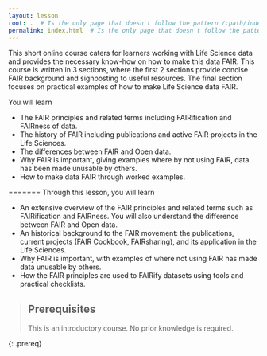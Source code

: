 ```yaml
---
layout: lesson
root: .  # Is the only page that doesn't follow the pattern /:path/index.html
permalink: index.html  # Is the only page that doesn't follow the pattern /:path/index.html
---
```


This short online course caters for learners working with Life Science data and provides the necessary know-how on how to make this data FAIR.  This course is written in 3 sections, where the first 2 sections provide concise FAIR background and signposting to useful resources.  The final section focuses on practical examples of how to make Life Science data FAIR.


You will learn
- The FAIR principles and related terms including FAIRification and FAIRness of data.  
- The history of FAIR including publications and active FAIR projects in the Life Sciences.
- The differences between FAIR and Open data.
- Why FAIR is important, giving examples where by not using FAIR, data has been made unusable by others.
- How to make data FAIR through worked examples.

=======
Through this lesson, you will learn
- An extensive overview of the FAIR principles and related terms such as FAIRification and FAIRness. You will also understand the difference between FAIR and Open data.
- An historical background to the FAIR movement: the publications, current projects (FAIR Cookbook, FAIRsharing), and its application in the Life Sciences.
- Why FAIR is important, with examples of where not using FAIR has made data unusable by others.
- How the FAIR principles are used to FAIRify datasets using tools and practical checklists.



> ## Prerequisites
> This is an introductory course.  No prior knowledge is required.
>
{: .prereq}

